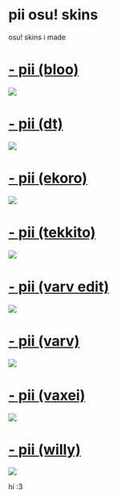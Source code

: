 # pii osu! skins
osu! skins i made



# [- pii (bloo)](https://drive.google.com/file/d/1s8UfFwtsowe_FHGdQjsmKop3k-eyKwLx/view?usp=sharing)
![](https://osu.ppy.sh/ss/18130355/617f)

# [- pii (dt)](https://drive.google.com/file/d/19F3egmBZnpmX8eBjzqqWBMQpRO7SHfz0/view?usp=sharing)
![](https://osu.ppy.sh/ss/18130360/6ff8)

# [- pii (ekoro)](https://drive.google.com/file/d/1DQgk5o9J65gKWoZthz9K32-e8n-BnypZ/view?usp=sharing)
![](https://osu.ppy.sh/ss/18130367/1ce3)

# [- pii (tekkito)](https://drive.google.com/file/d/1HoE5AVN1tWUHrU4_kybVlKZvjJgnYAdF/view?usp=sharing)
![](https://osu.ppy.sh/ss/18130372/1784)

# [- pii (varv edit)](https://drive.google.com/file/d/1hVUXZSm3cvQ0LFVg6eoaus2nv-IhN0Kq/view?usp=sharing)
![](https://osu.ppy.sh/ss/18130378/aec5)

# [- pii (varv)](https://drive.google.com/file/d/178r_ZXQQlNJTBnCS1oaOBe0HcZNx4Wuw/view?usp=sharing)
![](https://osu.ppy.sh/ss/18130382/e0b6)

# [- pii (vaxei)](https://drive.google.com/file/d/154hANqAaDutlr-Mqs_baptkoZ4o2g5tS/view?usp=sharing)
![](https://osu.ppy.sh/ss/18130386/520a)

# [- pii (willy)](https://drive.google.com/file/d/1ezSJi0yvCwntyrVsXQ5JEujwh272wktr/view?usp=sharing)
![](https://osu.ppy.sh/ss/18130388/1dbc)


















hi :3



